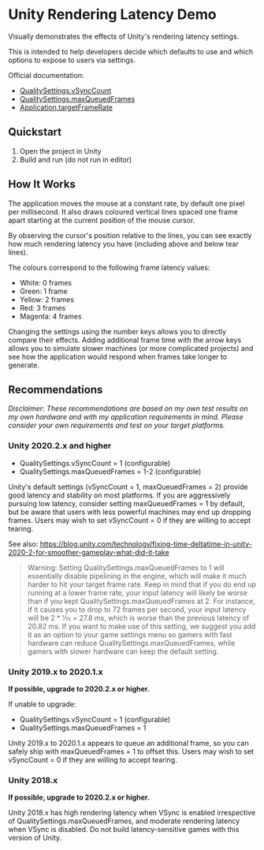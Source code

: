 # Unity Rendering Latency Demo

Visually demonstrates the effects of Unity's rendering latency settings.

This is intended to help developers decide which defaults to use
and which options to expose to users via settings.

Official documentation:
* [QualitySettings.vSyncCount](https://docs.unity3d.com/ScriptReference/QualitySettings-vSyncCount.html)
* [QualitySettings.maxQueuedFrames](https://docs.unity3d.com/ScriptReference/QualitySettings-maxQueuedFrames.html)
* [Application.targetFrameRate](https://docs.unity3d.com/ScriptReference/Application-targetFrameRate.html)

## Quickstart

1. Open the project in Unity
1. Build and run (do not run in editor)

## How It Works

The application moves the mouse at a constant rate,
by default one pixel per millisecond.
It also draws coloured vertical lines spaced one frame apart
starting at the current position of the mouse cursor.

By observing the cursor's position relative to the lines,
you can see exactly how much rendering latency you have
(including above and below tear lines).

The colours correspond to the following frame latency values:

* White: 0 frames
* Green: 1 frame
* Yellow: 2 frames
* Red: 3 frames
* Magenta: 4 frames

Changing the settings using the number keys
allows you to directly compare their effects.
Adding additional frame time with the arrow keys allows you to
simulate slower machines (or more complicated projects) and see
how the application would respond when frames take longer to generate.

## Recommendations

*Disclaimer: These recommendations are based on my own test results
on my own hardware and with my application requirements in mind.
Please consider your own requirements and test on your target platforms.*

### Unity 2020.2.x and higher

* QualitySettings.vSyncCount = 1 (configurable)
* QualitySettings.maxQueuedFrames = 1-2 (configurable)

Unity's default settings (vSyncCount = 1, maxQueuedFrames = 2)
provide good latency and stability on most platforms.
If you are aggressively pursuing low latency, consider setting
maxQueuedFrames = 1 by default, but be aware that users with
less powerful machines may end up dropping frames.
Users may wish to set vSyncCount = 0 if they are willing to accept tearing.

See also: https://blog.unity.com/technology/fixing-time-deltatime-in-unity-2020-2-for-smoother-gameplay-what-did-it-take

> Warning: Setting QualitySettings.maxQueuedFrames to 1 will
> essentially disable pipelining in the engine, which will make it
> much harder to hit your target frame rate. Keep in mind that
> if you do end up running at a lower frame rate, your input latency
> will likely be worse than if you kept QualitySettings.maxQueuedFrames
> at 2. For instance, if it causes you to drop to 72 frames per second,
> your input latency will be 2 * 1⁄72 = 27.8 ms, which is
> worse than the previous latency of 20.82 ms.
> If you want to make use of this setting, we suggest you add it
> as an option to your game settings menu so gamers with fast hardware
> can reduce QualitySettings.maxQueuedFrames, while gamers with
> slower hardware can keep the default setting.

### Unity 2019.x to 2020.1.x

**If possible, upgrade to 2020.2.x or higher.**

If unable to upgrade:

* QualitySettings.vSyncCount = 1 (configurable)
* QualitySettings.maxQueuedFrames = 1

Unity 2019.x to 2020.1.x appears to queue an additional frame,
so you can safely ship with maxQueuedFrames = 1 to offset this.
Users may wish to set vSyncCount = 0 if they are willing to accept tearing.

### Unity 2018.x

**If possible, upgrade to 2020.2.x or higher.**

Unity 2018.x has high rendering latency when VSync is enabled
irrespective of QualitySettings.maxQueuedFrames,
and moderate rendering latency when VSync is disabled.
Do not build latency-sensitive games with this version of Unity.
